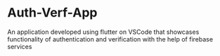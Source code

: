 # Auth-Verf-App
An application developed using flutter on VSCode that showcases functionality of authentication and verification with the help of firebase services
